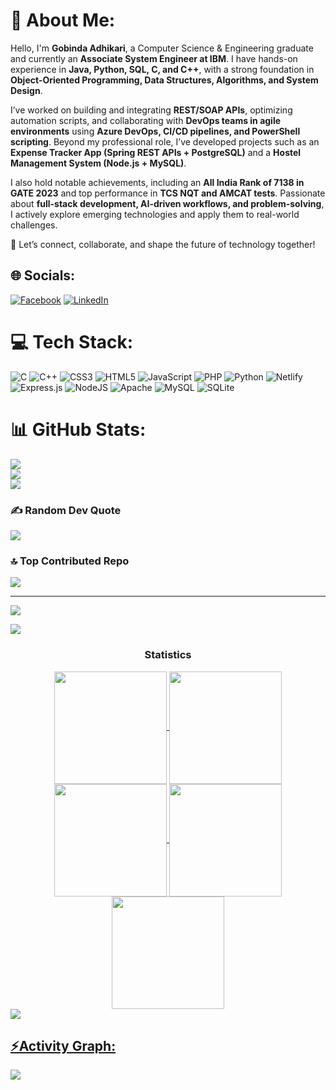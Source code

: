 # 💫 About Me:
Hello, I'm **Gobinda Adhikari**, a Computer Science & Engineering graduate and currently an **Associate System Engineer at IBM**. I have hands-on experience in **Java, Python, SQL, C, and C++**, with a strong foundation in **Object-Oriented Programming, Data Structures, Algorithms, and System Design**.  

I’ve worked on building and integrating **REST/SOAP APIs**, optimizing automation scripts, and collaborating with **DevOps teams in agile environments** using **Azure DevOps, CI/CD pipelines, and PowerShell scripting**. Beyond my professional role, I’ve developed projects such as an **Expense Tracker App (Spring REST APIs + PostgreSQL)** and a **Hostel Management System (Node.js + MySQL)**.  

I also hold notable achievements, including an **All India Rank of 7138 in GATE 2023** and top performance in **TCS NQT and AMCAT tests**. Passionate about **full-stack development, AI-driven workflows, and problem-solving**, I actively explore emerging technologies and apply them to real-world challenges.  

🚀 Let’s connect, collaborate, and shape the future of technology together!



## 🌐 Socials:
[![Facebook](https://img.shields.io/badge/Facebook-%231877F2.svg?logo=Facebook&logoColor=white)](https://facebook.com/gobindamcet) [![LinkedIn](https://img.shields.io/badge/LinkedIn-%230077B5.svg?logo=linkedin&logoColor=white)](https://linkedin.com/in/gobindamcet) 

# 💻 Tech Stack:
![C](https://img.shields.io/badge/c-%2300599C.svg?style=flat&logo=c&logoColor=white) ![C++](https://img.shields.io/badge/c++-%2300599C.svg?style=flat&logo=c%2B%2B&logoColor=white) ![CSS3](https://img.shields.io/badge/css3-%231572B6.svg?style=flat&logo=css3&logoColor=white) ![HTML5](https://img.shields.io/badge/html5-%23E34F26.svg?style=flat&logo=html5&logoColor=white) ![JavaScript](https://img.shields.io/badge/javascript-%23323330.svg?style=flat&logo=javascript&logoColor=%23F7DF1E) ![PHP](https://img.shields.io/badge/php-%23777BB4.svg?style=flat&logo=php&logoColor=white) ![Python](https://img.shields.io/badge/python-3670A0?style=flat&logo=python&logoColor=ffdd54) ![Netlify](https://img.shields.io/badge/netlify-%23000000.svg?style=flat&logo=netlify&logoColor=#00C7B7) ![Express.js](https://img.shields.io/badge/express.js-%23404d59.svg?style=flat&logo=express&logoColor=%2361DAFB) ![NodeJS](https://img.shields.io/badge/node.js-6DA55F?style=flat&logo=node.js&logoColor=white) ![Apache](https://img.shields.io/badge/apache-%23D42029.svg?style=flat&logo=apache&logoColor=white) ![MySQL](https://img.shields.io/badge/mysql-%2300f.svg?style=flat&logo=mysql&logoColor=white) ![SQLite](https://img.shields.io/badge/sqlite-%2307405e.svg?style=flat&logo=sqlite&logoColor=white)
# 📊 GitHub Stats:
![](https://github-readme-stats.vercel.app/api?username=Gobinda-A&theme=tokyonight&hide_border=false&include_all_commits=false&count_private=false)<br/>
![](https://github-readme-streak-stats.herokuapp.com/?user=Gobinda-A&theme=tokyonight&hide_border=false)<br/>
![](https://github-readme-stats.vercel.app/api/top-langs/?username=Gobinda-A&theme=tokyonight&hide_border=false&include_all_commits=false&count_private=false&layout=compact)

### ✍️ Random Dev Quote
![](https://quotes-github-readme.vercel.app/api?type=horizontal&theme=tokyonight)

### 🔝 Top Contributed Repo
![](https://github-contributor-stats.vercel.app/api?username=Gobinda-A&limit=5&theme=tokyonight&combine_all_yearly_contributions=true)

---
[![](https://visitcount.itsvg.in/api?id=Gobinda-A&icon=5&color=3)](https://visitcount.itsvg.in)

<!-- Proudly created with GPRM ( https://gprm.itsvg.in ) -->
<img src="https://user-images.githubusercontent.com/73097560/115834477-dbab4500-a447-11eb-908a-139a6edaec5c.gif"><h3 align="center">Statistics</h3>
<div align="center">
<a href="https://github.com/Gobinda-A">
<img align="center" src="http://github-profile-summary-cards.vercel.app/api/cards/stats?username=Gobinda-A&theme=2077" height="180em" />
<img align="center" src="http://github-profile-summary-cards.vercel.app/api/cards/most-commit-language?username=Gobinda-A&theme=2077" height="180em" />
<img align="center" src="http://github-profile-summary-cards.vercel.app/api/cards/repos-per-language?username=Gobinda-A&theme=2077" height="180em" />
<img align="center" src="http://github-profile-summary-cards.vercel.app/api/cards/productive-time?username=Gobinda-A&theme=2077" height="180em" />
<img align="center" src="http://github-profile-summary-cards.vercel.app/api/cards/profile-details?username=Gobinda-A&theme=2077" height="180em" />
</div>
<img src="https://user-images.githubusercontent.com/73097560/115834477-dbab4500-a447-11eb-908a-139a6edaec5c.gif"><h2 align="left">⚡Activity Graph:</h2>
<img align="center" src="https://github-readme-activity-graph.vercel.app/graph?username=Gobinda-A&theme=default"/>
<!-- Proudly created with GPRM ( https://gprm.itsvg.in ) -->
